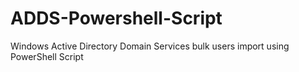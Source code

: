 # ADDS-Powershell-Script
Windows Active Directory Domain Services bulk users import using PowerShell Script
